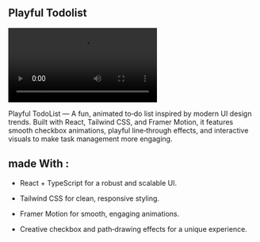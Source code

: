 ## Playful Todolist

<video src="https://github.com/mohamed-elhaissan/strikethroughs/blob/main/public/cursorful-video-1754648742112.mp4"></video>

Playful TodoList — A fun, animated to‑do list inspired by modern UI design trends. Built with React, Tailwind CSS, and Framer Motion, it features smooth checkbox animations, playful line‑through effects, and interactive visuals to make task management more engaging.

## made With :

- React + TypeScript for a robust and scalable UI.

- Tailwind CSS for clean, responsive styling.

- Framer Motion for smooth, engaging animations.

- Creative checkbox and path‑drawing effects for a unique experience.
